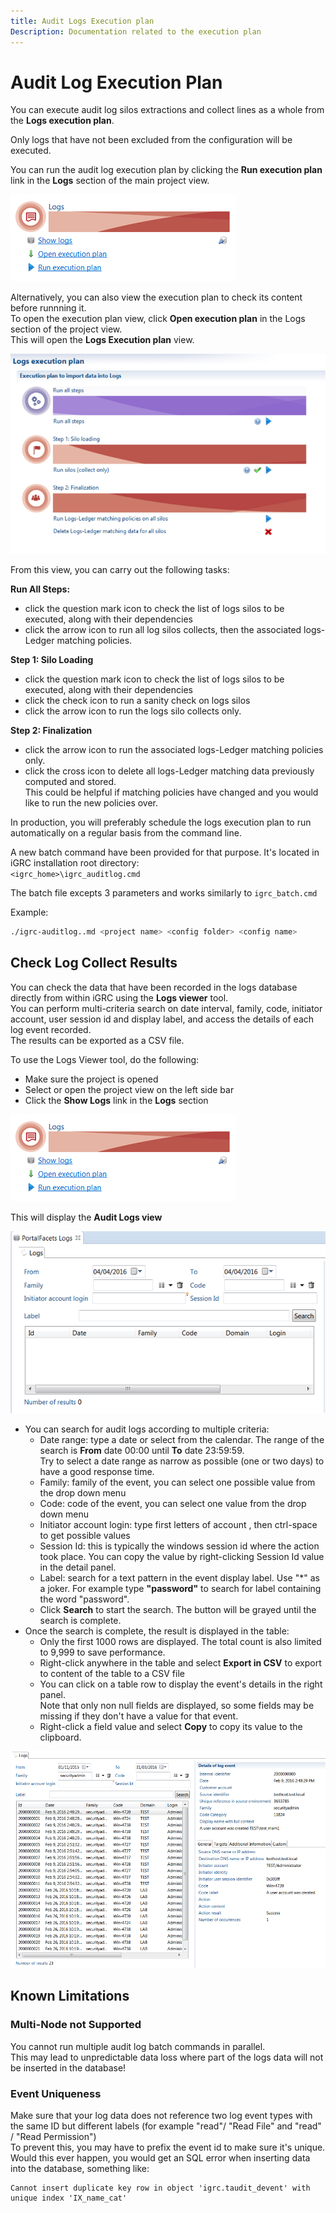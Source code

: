 ```yaml
---
title: Audit Logs Execution plan
Description: Documentation related to the execution plan
---
```


# Audit Log Execution Plan

You can execute audit log silos extractions and collect lines as a whole from the **Logs execution plan**.  

Only logs that have not been excluded from the configuration will be executed.  

You can run the audit log execution plan by clicking the **Run execution plan** link in the **Logs** section of the main project view.  

![Log](../audit-logs/images/5.png "Log")  

Alternatively, you can also view the execution plan to check its content before runnning it.  
To open the execution plan view, click **Open execution plan** in the Logs section of the project view.  
This will open the **Logs Execution plan** view.  

![Log Plan](../audit-logs/images/logplan.png "Log Plan")  

From this view, you can carry out the following tasks:  

**Run All Steps:**  

- click the question mark icon to check the list of logs silos to be executed, along with their dependencies
- click the arrow icon to run all log silos collects, then the associated logs-Ledger matching policies.

**Step 1: Silo Loading**  

- click the question mark icon to check the list of logs silos to be executed, along with their dependencies
- click the check icon to run a sanity check on logs silos
- click the arrow icon to run the logs silo collects only.

**Step 2: Finalization**  

- click the arrow icon to run the associated logs-Ledger matching policies only.
- click the cross icon to delete all logs-Ledger matching data previously computed and stored.  
This could be helpful if matching policies have changed and you would like to run the new policies over.

In production, you will preferably schedule the logs execution plan to run automatically on a regular basis from the command line.  

A new batch command have been provided for that purpose. It's located in iGRC installation root directory:  
`<igrc_home>\igrc_auditlog.cmd`  

The batch file excepts 3 parameters and works similarly to `igrc_batch.cmd`  

Example:  

```sh
./igrc-auditlog..md <project name> <config folder> <config name>
```

## Check Log Collect Results

You can check the data that have been recorded in the logs database directly from within iGRC using the **Logs viewer** tool.  
You can perform multi-criteria search on date interval, family, code, initiator account, user session id and display label, and access the details of each log event recorded.  
The results can be exported as a CSV file.

To use the Logs Viewer tool, do the following:  

- Make sure the project is opened
- Select or open the project view on the left side bar  
- Click the **Show Logs**  link in the **Logs**  section  

![Show Logs](../audit-logs/images/5.png "Show Logs")  

This will display the **Audit Logs view**  

![ Audit Logs view](../audit-logs/images/7.png " Audit Logs view")  

- You can search for audit logs according to multiple criteria:
  - Date range:  type a date or select from the calendar. The range of the search is **From** date 00:00 until **To** date 23:59:59.  
  Try to select a date range as narrow as possible (one or two days) to have a good response time.
  - Family: family of the event, you can select one possible value from the drop down menu
  - Code:  code of the event, you can select one value from the drop down menu
  - Initiator account login:  type first letters of account , then ctrl-space to get possible values
  - Session Id: this is typically the windows session id where the action took place.  You can copy the value by right-clicking Session Id value in the detail panel.
  - Label:  search for a text pattern in the event display label.  Use "\*" as a joker.  For example type **"password"** to search for label containing the word "password".
  - Click **Search** to start the search.  The button will be grayed until the search is complete.  
- Once the search is complete, the result is displayed in the table:
  - Only the first 1000 rows are displayed.  The total count is also limited to 9,999 to save performance.
  - Right-click anywhere in the table and select **Export in CSV** to export to content of the table to a CSV file
  - You can click on a table row to display the event's details in the right panel.  
Note that only non null fields are displayed, so some fields may be missing if they don't have a value for that event.
  - Right-click a field value and select **Copy** to copy its value to the clipboard.

![Logs](../audit-logs/images/6.png " Logs")  

## Known Limitations

### Multi-Node not Supported

You cannot run multiple audit log batch commands in parallel.  
This may lead to unpredictable data loss where part of the logs data will not be inserted in the database!

### Event Uniqueness

Make sure that your log data does not reference two log event types with the same ID but different labels (for example "read"/ "Read File" and "read" / "Read Permission")  
To prevent this, you may have to prefix the event id to make sure it's unique.  
Would this ever happen, you would get an SQL error when inserting data into the database, something like:

```log
Cannot insert duplicate key row in object 'igrc.taudit_devent' with unique index 'IX_name_cat'
```  
